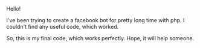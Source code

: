 Hello!

I've been trying to create a facebook bot for pretty long time with php. I couldn't find any useful code, which worked.

So, this is my final code, which works perfectly. Hope, it will help someone.